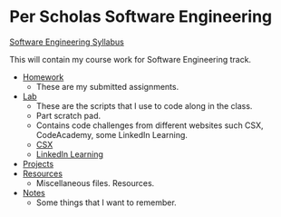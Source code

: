 # Per Scholas Software Engineering

[Software Engineering Syllabus](files/SESyllabusMERN.pdf)

This will contain my course work for Software Engineering track.

- [Homework](Homework/)
  - These are my submitted assignments.
- [Lab](Lab/)
  - These are the scripts that I use to code along in the class.
  - Part scratch pad.
  - Contains code challenges from different websites such CSX, CodeAcademy, some LinkedIn Learning.
  - [CSX](Lab/CodeChallenge-CSX/)
  - [LinkedIn Learning](Lab/CodeChallenge-LinkedIN/)
- [Projects](Projects/)
- [Resources](Resources/)
  - Miscellaneous files. Resources.
- [Notes](Notes/)
  - Some things that I want to remember.
